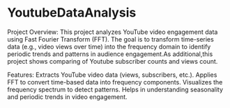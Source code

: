 # YoutubeDataAnalysis
Project Overview:
This project analyzes YouTube video engagement data using Fast Fourier Transform (FFT). The goal is to transform time-series data (e.g., video views over time) into the frequency domain to identify periodic trends and patterns in audience engagement.As additional,this project shows comparing of Youtube subscriber counts and views count.

Features:
Extracts YouTube video data (views, subscribers, etc.).
Applies FFT to convert time-based data into frequency components.
Visualizes the frequency spectrum to detect patterns.
Helps in understanding seasonality and periodic trends in video engagement.
